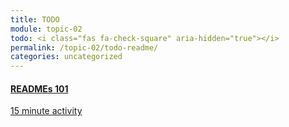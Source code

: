 ```yaml
---
title: TODO
module: topic-02
todo: <i class="fas fa-check-square" aria-hidden="true"></i>
permalink: /topic-02/todo-readme/
categories: uncategorized
---
```


<div class="row text-center">
  <div class="col-lg-4">
    <div class="bs-component">
      <div class="list-group">
        <a href="https://www.makeareadme.com/" target="_blank" class="list-group-item">
          <i class="icon-hw fas fa-file-alt"></i>
          <h4 class="list-group-item-heading">READMEs 101</h4>
          <div class="divider-hw"></div>
          <p class="list-group-item-text"><i class="far fa-clock" aria-hidden="true"></i> 15 minute activity</p>
        </a>
      </div>
    </div>
  </div>
</div>
